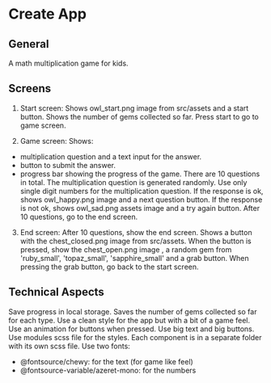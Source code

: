 # Create App

## General

A math multiplication game for kids.

## Screens

1. Start screen:
Shows owl_start.png image from src/assets and a start button.
Shows the number of gems collected so far.
Press start to go to game screen.

2. Game screen:
Shows:
- multiplication question and a text input for the answer.
- button to submit the answer.
- progress bar showing the progress of the game. There are 10 questions in total. 
The multiplication question is generated randomly.
Use only single digit numbers for the multiplication question.
If the response is ok, shows owl_happy.png image and a next question button.
If the response is not ok, shows owl_sad.png assets image and a try again button.
After 10 questions, go to the end screen.

3. End screen:
After 10 questions, show the end screen.
Shows a button with the chest_closed.png image from src/assets.
When the button is pressed, show the chest_open.png image 
, a random gem from 'ruby_small', 'topaz_small', 'sapphire_small' and a grab button. 
When pressing the grab button, go back to the start screen.

## Technical Aspects

Save progress in local storage.
Saves the number of gems collected so far for each type.
Use a clean style for the app but with a bit of a game feel.
Use an animation for buttons when pressed.
Use big text and big buttons.
Use modules scss file for the styles.
Each component is in a separate folder with its own scss file.
Use two fonts:
- @fontsource/chewy: for the text (for game like feel) 
- @fontsource-variable/azeret-mono: for the numbers
